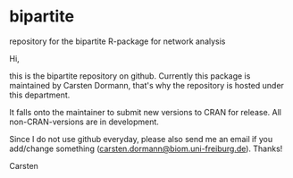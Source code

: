 bipartite
=========

repository for the bipartite R-package for network analysis


Hi,

this is the bipartite repository on github. Currently this package is maintained by Carsten Dormann, that's why the repository is hosted under this department.

It falls onto the maintainer to submit new versions to CRAN for release. All non-CRAN-versions are in development.

Since I do not use github everyday, please also send me an email if you add/change something (carsten.dormann@biom.uni-freiburg.de). Thanks!

Carsten

